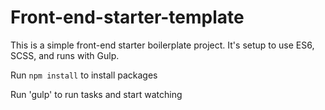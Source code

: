 # Front-end-starter-template
This is a simple front-end starter boilerplate project.  It's setup to use ES6, SCSS, and runs with Gulp.

Run `npm install` to install packages

Run 'gulp' to run tasks and start watching
